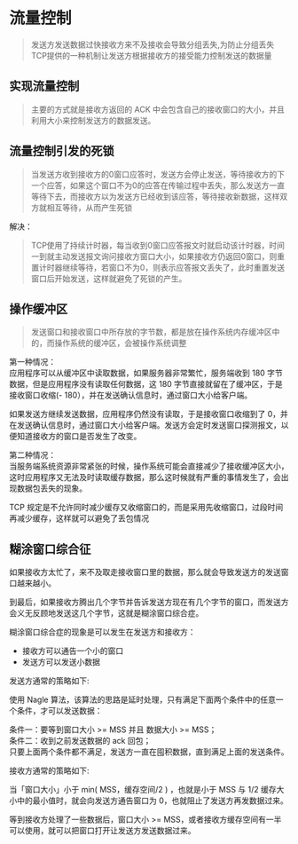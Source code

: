 # 流量控制   

>发送方发送数据过快接收方来不及接收会导致分组丢失,为防止分组丢失  
>TCP提供的一种机制让发送方根据接收方的接受能力控制发送的数据量  

## 实现流量控制  

>主要的方式就是接收方返回的 ACK 中会包含自己的接收窗口的大小，并且利用大小来控制发送方的数据发送。

## 流量控制引发的死锁  

>当发送方收到接收方的0窗口应答时，发送方会停止发送，等待接收方的下一个应答，如果这个窗口不为0的应答在传输过程中丢失，那么发送方一直等待下去，而接收方以为发送方已经收到该应答，等待接收新数据，这样双方就相互等待，从而产生死锁  

解决：  
>TCP使用了持续计时器，每当收到0窗口应答报文时就启动该计时器，时间一到就主动发送报文询问接收方窗口大小，如果接收方仍返回0窗口，则重置计时器继续等待，若窗口不为0，则表示应答报文丢失了，此时重置发送窗口后开始发送，这样就避免了死锁的产生。  

## 操作缓冲区
>发送窗口和接收窗口中所存放的字节数，都是放在操作系统内存缓冲区中的，而操作系统的缓冲区，会被操作系统调整  

第一种情况：   
应用程序可以从缓冲区中读取数据，如果服务器非常繁忙，服务端收到 180 字节数据，但是应用程序没有读取任何数据，这 180 字节直接就留在了缓冲区，于是接收窗口收缩(- 180），并在发送确认信息时，通过窗口大小给客户端。   

如果发送方继续发送数据，应用程序仍然没有读取，于是接收窗口收缩到了 0，并在发送确认信息时，通过窗口大小给客户端。发送方会定时发送窗口探测报文，以便知道接收方的窗口是否发生了改变。   

第二种情况：   
当服务端系统资源非常紧张的时候，操作系统可能会直接减少了接收缓冲区大小，这时应用程序又无法及时读取缓存数据，那么这时候就有严重的事情发生了，会出现数据包丢失的现象。    

TCP 规定是不允许同时减少缓存又收缩窗口的，而是采用先收缩窗口，过段时间再减少缓存，这样就可以避免了丢包情况   
 
## 糊涂窗口综合征   

如果接收方太忙了，来不及取走接收窗口里的数据，那么就会导致发送方的发送窗口越来越小。   

到最后，如果接收方腾出几个字节并告诉发送方现在有几个字节的窗口，而发送方会义无反顾地发送这几个字节，这就是糊涂窗口综合症。   

糊涂窗口综合症的现象是可以发生在发送方和接收方：   

- 接收方可以通告一个小的窗口
- 发送方可以发送小数据  

发送方通常的策略如下:   

使用 Nagle 算法，该算法的思路是延时处理，只有满足下面两个条件中的任意一个条件，才可以发送数据：   

条件一：要等到窗口大小 >= MSS 并且 数据大小 >= MSS；  
条件二：收到之前发送数据的 ack 回包；   
只要上面两个条件都不满足，发送方一直在囤积数据，直到满足上面的发送条件。    


接收方通常的策略如下:   

当「窗口大小」小于 min( MSS，缓存空间/2 ) ，也就是小于 MSS 与 1/2 缓存大小中的最小值时，就会向发送方通告窗口为 0，也就阻止了发送方再发数据过来。    

等到接收方处理了一些数据后，窗口大小 >= MSS，或者接收方缓存空间有一半可以使用，就可以把窗口打开让发送方发送数据过来。    